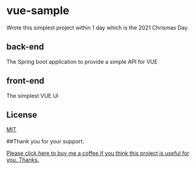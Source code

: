 # vue-sample

Wrote this simplest project within 1 day which is the 2021 Chrismas Day. 

## back-end

The Spring boot application to provide a simple API for VUE

## front-end

The simplest VUE UI


## License
[MIT](https://github.com/bosoftware/vue-sample.git/LICENSE)


##Thank you for your support.

<a href="https://www.paypal.com/cgi-bin/webscr?cmd=_donations&business=amos%2esoftware%40hotmail%2ecom&lc=AU&item_name=Bo%20Software&currency_code=AUD&bn=PP%2dDonationsBF%3abtn_donate_LG%2egif%3aNonHosted">Please click here to buy me a coffee if you think this project is useful for you. Thanks.</a>